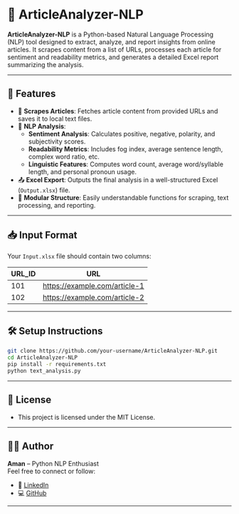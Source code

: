 # 📰 ArticleAnalyzer-NLP

**ArticleAnalyzer-NLP** is a Python-based Natural Language Processing (NLP) tool designed to extract, analyze, and report insights from online articles. It scrapes content from a list of URLs, processes each article for sentiment and readability metrics, and generates a detailed Excel report summarizing the analysis.

---

## 📌 Features

- 🔗 **Scrapes Articles**: Fetches article content from provided URLs and saves it to local text files.
- 🧠 **NLP Analysis**:
  - **Sentiment Analysis**: Calculates positive, negative, polarity, and subjectivity scores.
  - **Readability Metrics**: Includes fog index, average sentence length, complex word ratio, etc.
  - **Linguistic Features**: Computes word count, average word/syllable length, and personal pronoun usage.
- 📤 **Excel Export**: Outputs the final analysis in a well-structured Excel (`Output.xlsx`) file.
- 📁 **Modular Structure**: Easily understandable functions for scraping, text processing, and reporting.

---


## 📥 Input Format

Your `Input.xlsx` file should contain two columns:

| URL_ID | URL                            |
|--------|--------------------------------|
| 101    | https://example.com/article-1  |
| 102    | https://example.com/article-2  |

---

## 🛠 Setup Instructions

```bash
git clone https://github.com/your-username/ArticleAnalyzer-NLP.git
cd ArticleAnalyzer-NLP
pip install -r requirements.txt
python text_analysis.py
```
---


## 📃 License
- This project is licensed under the MIT License.

---

## 🙋‍♂️ Author

**Aman** – Python NLP Enthusiast  
Feel free to connect or follow:

- 🔗 [LinkedIn](https://www.linkedin.com/in/amankrs21)
- 💻 [GitHub](https://github.com/amankrs21)

---
